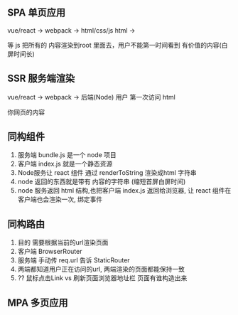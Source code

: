 ## SPA 单页应用
vue/react -> webpack -> html/css/js
html -> <div id="root"></div>
等 js 把所有的 内容渲染到root 里面去，用户不能第一时间看到 有价值的内容(白屏时间长)
## SSR  服务端渲染
vue/react -> webpack -> 后端(Node)
用户 第一次访问 html <div id="root">你网页的内容</div>

## 同构组件
1. 服务端 bundle.js 是一个 node 项目
2. 客户端 index.js 就是一个静态资源
3. Node服务让 react 组件 通过 renderToString 渲染成html 字符串
4. node 返回的东西就是带有 内容的字符串 (缩短首屏白屏时间)
5. node 服务返回 html 结构,也把客户端 index.js 返回给浏览器, 让 react 组件在客户端也会渲染一次, 绑定事件
## 同构路由
1. 目的 需要根据当前的url渲染页面
2. 客户端 BrowserRouter
3. 服务端 手动传 req.url 告诉 StaticRouter
4. 两端都知道用户正在访问的url, 两端渲染的页面都能保持一致
5. ?? 鼠标点击Link vs 刷新页面浏览器地址栏 页面有谁构造出来
## MPA  多页应用